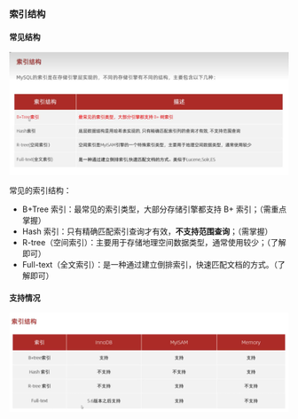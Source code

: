 ### 索引结构
#### 常见结构
![](./imgs/index_stru.png)

常见的索引结构：
- B+Tree 索引：最常见的索引类型，大部分存储引擎都支持 B+ 索引；（需重点掌握）
- Hash 索引：只有精确匹配索引查询才有效，**不支持范围查询**；（需掌握）
- R-tree（空间索引）：主要用于存储地理空间数据类型，通常使用较少；（了解即可）
- Full-text（全文索引）：是一种通过建立倒排索引，快速匹配文档的方式。（了解即可）
#### 支持情况
![](./imgs/index_engine_support.png)
